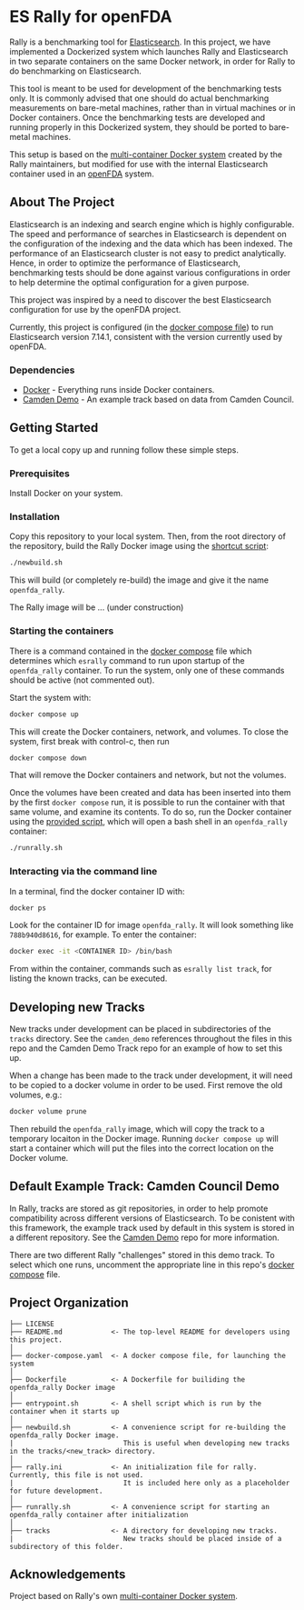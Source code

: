 # ES Rally for openFDA

Rally is a benchmarking tool for [Elasticsearch](https://www.elastic.co/elasticsearch/).  In this project, we have implemented a Dockerized system which launches Rally and Elasticsearch in two separate containers on the same Docker network, in order for Rally to do benchmarking on Elasticsearch.

This tool is meant to be used for development of the benchmarking tests only.  It is commonly advised that one should do actual benchmarking measurements on bare-metal machines, rather than in virtual machines or in Docker containers.  Once the benchmarking tests are developed and running properly in this Dockerized system, they should be ported to bare-metal machines.

This setup is based on the [multi-container Docker system](https://github.com/elastic/rally/tree/master/docker) created by the Rally maintainers, but modified for use with the internal Elasticsearch container used in an [openFDA](https://github.com/FDA/openfda) system.

<!-- ABOUT THE PROJECT -->
## About The Project

Elasticsearch is an indexing and search engine which is highly configurable.  The speed and performance of searches in Elasticsearch is dependent on the configuration of the indexing and the data which has been indexed.  The performance of an Elasticsearch cluster is not easy to predict analytically.  Hence, in order to optimize the performance of Elasticsearch, benchmarking tests should be done against various configurations in order to help determine the optimal configuration for a given purpose.

This project was inspired by a need to discover the best Elasticsearch configuration for use by the openFDA project.

Currently, this project is configured (in the [docker compose file](docker-compose.yaml)) to run Elasticsearch version 7.14.1, consistent with the version currently used by openFDA. 


### Dependencies

* [Docker](https://www.docker.com/) - Everything runs inside Docker containers.
* [Camden Demo](https://github.com/RIKnight/camden_demo.git) - An example track based on data from Camden Council.


<!-- GETTING STARTED -->
## Getting Started

To get a local copy up and running follow these simple steps.

### Prerequisites

Install Docker on your system.  


### Installation

Copy this repository to your local system.  Then, from the root directory of the repository, build the Rally Docker image using the [shortcut script](newbuild.sh):

```sh
./newbuild.sh
```
This will build (or completely re-build) the image and give it the name `openfda_rally`.

The Rally image will be ... (under construction)

### Starting the containers

There is a command contained in the [docker compose](docker-compose.yaml) file which determines which `esrally` command to run upon startup of the `openfda_rally` container.  To run the system, only one of these commands should be active (not commented out).

Start the system with:

```sh
docker compose up
```

This will create the Docker containers, network, and volumes.  To close the system, first break with control-c, then run

```sh
docker compose down
```

That will remove the Docker containers and network, but not the volumes.

Once the volumes have been created and data has been inserted into them by the first `docker compose` run, it is possible to run the container with that same volume, and examine its contents.
To do so, run the Docker container using the [provided script](runrally.sh), which will open a bash shell in an `openfda_rally` container:

```sh
./runrally.sh
```

### Interacting via the command line

In a terminal, find the docker container ID with:

```sh
docker ps
```

Look for the container ID for image `openfda_rally`.  It will look something like `788b940d8616`, for example.  To enter the container:

```sh
docker exec -it <CONTAINER ID> /bin/bash
```

From within the container, commands such as `esrally list track`, for listing the known tracks, can be executed.


## Developing new Tracks

New tracks under development can be placed in subdirectories of the `tracks` directory.
See the `camden_demo` references throughout the files in this repo and the Camden Demo Track repo for an example of how to set this up.

When a change has been made to the track under development, it will need to be copied to a docker volume in order to be used.  First remove the old volumes, e.g.:

```sh
docker volume prune
```

Then rebuild the `openfda_rally` image, which will copy the track to a temporary locaiton in the Docker image.  Running `docker compose up` will start a container which will put the files into the correct location on the Docker volume. 


## Default Example Track:  Camden Council Demo

In Rally, tracks are stored as git repositories, in order to help promote compatibility across different versions of Elasticsearch.  To be conistent with this framework, the example track used by default in this system is stored in a different repository.  See the [Camden Demo](https://github.com/RIKnight/camden_demo.git) repo for more information.

There are two different Rally "challenges" stored in this demo track.  To select which one runs, uncomment the appropriate line in this repo's [docker compose](docker-compose.yaml) file.


<!-- PROJECT ORGANIZATION -->
## Project Organization


    ├── LICENSE
    ├── README.md            <- The top-level README for developers using this project.
    │
    ├── docker-compose.yaml  <- A docker compose file, for launching the system
    │
    ├── Dockerfile           <- A Dockerfile for builiding the openfda_rally Docker image
    │
    ├── entrypoint.sh        <- A shell script which is run by the container when it starts up
    │
    ├── newbuild.sh          <- A convenience script for re-building the openfda_rally Docker image.
    |                           This is useful when developing new tracks in the tracks/<new_track> directory.
    │
    ├── rally.ini            <- An initialization file for rally.  Currently, this file is not used.
    |                           It is included here only as a placeholder for future development.
    │
    ├── runrally.sh          <- A convenience script for starting an openfda_rally container after initialization
    │
    ├── tracks               <- A directory for developing new tracks.  
    |                           New tracks should be placed inside of a subdirectory of this folder.


<!-- ACKNOWLEDGEMENTS -->
## Acknowledgements

Project based on Rally's own [multi-container Docker system](https://github.com/elastic/rally/tree/master/docker).


